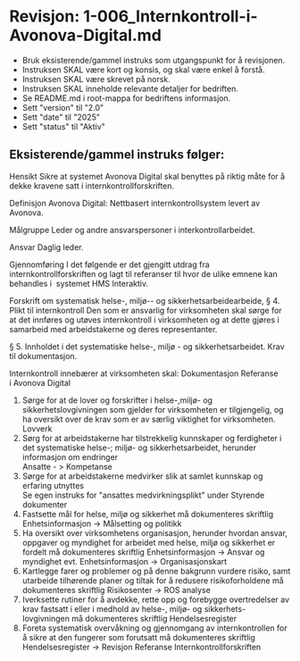 # Revisjon: 1-006_Internkontroll-i-Avonova-Digital.md

- Bruk eksisterende/gammel instruks som utgangspunkt for å revisjonen.
- Instruksen SKAL være kort og konsis, og skal være enkel å forstå.
- Instruksen SKAL være skrevet på norsk.
- Instruksen SKAL inneholde relevante detaljer for bedriften.
- Se README.md i root-mappa for bedriftens informasjon.
- Sett "version" til "2.0"
- Sett "date" til "2025"
- Sett "status" til "Aktiv"

## Eksisterende/gammel instruks følger:

Hensikt
Sikre at systemet Avonova Digital skal benyttes på riktig måte for å dekke kravene satt i internkontrollforskriften.

Definisjon
Avonova Digital: Nettbasert internkontrollsystem levert av Avonova.

Målgruppe
Leder og andre ansvarspersoner i interkontrollarbeidet.

Ansvar
Daglig leder.

Gjennomføring
I det følgende er det gjengitt utdrag fra internkontrollforskriften og lagt til referanser til hvor de ulike emnene kan behandles i  systemet HMS Interaktiv.

Forskrift om systematisk helse-, miljø-- og sikkerhetsarbeidearbeide,
§ 4. Plikt til internkontroll
Den som er ansvarlig for virksomheten skal sørge for at det innføres og utøves internkontroll i virksomheten og
at dette gjøres i samarbeid med arbeidstakerne og deres representanter.

§ 5. Innholdet i det systematiske helse-, miljø - og sikkerhetsarbeidet. Krav til dokumentasjon.


Internkontroll innebærer at virksomheten skal:	Dokumentasjon	Referanse i Avonova Digital
1. Sørge for at de lover og forskrifter i helse-,miljø- og sikkerhetslovgivningen som gjelder for virksomheten er tilgjengelig, og ha oversikt over de krav som er av særlig viktighet for virksomheten.	
Lovverk
2. Sørg for at arbeidstakerne har tilstrekkelig kunnskaper og ferdigheter i det systematiske helse-; miljø- og sikkerhetsarbeidet, herunder informasjon om endringer	
Ansatte - > Kompetanse
3. Sørge for at arbeidstakerne medvirker slik at samlet kunnskap og erfaring utnyttes	
Se egen instruks for "ansattes medvirkningsplikt" under Styrende dokumenter
4. Fastsette mål for helse, miljø og sikkerhet	må dokumenteres skriftlig	Enhetsinformasjon -> Målsetting og politikk
5. Ha oversikt over virksomhetens organisasjon, herunder hvordan ansvar, oppgaver og myndighet for arbeidet med helse, miljø og sikkerhet er fordelt	må dokumenteres skriftlig	Enhetsinformasjon -> Ansvar og myndighet evt.
Enhetsinformasjon -> Organisasjonskart
6. Kartlegge farer og problemer og på denne bakgrunn vurdere risiko, samt utarbeide tilhørende planer og tiltak for å redusere risikoforholdene	må dokumenteres skriftlig	Risikosenter -> ROS analyse
7. Iverksette rutiner for å avdekke, rette opp og forebygge overtredelser av krav fastsatt i eller i medhold av helse-, miljø- og sikkerhets-lovgivningen	må dokumenteres skriftlig	Hendelsesregister
8. Foreta systematisk overvåkning og gjennomgang av internkontrollen for å sikre at den fungerer som forutsatt	må dokumenteres skriftlig	Hendelsesregister -> Revisjon
Referanse
Internkontrollforskriften